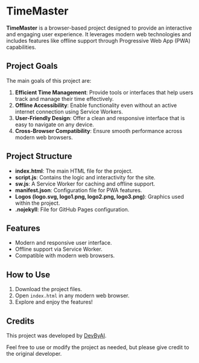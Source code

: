 # TimeMaster

**TimeMaster** is a browser-based project designed to provide an interactive and engaging user experience. It leverages modern web technologies and includes features like offline support through Progressive Web App (PWA) capabilities.

## Project Goals

The main goals of this project are:  
1. **Efficient Time Management**: Provide tools or interfaces that help users track and manage their time effectively.  
2. **Offline Accessibility**: Enable functionality even without an active internet connection using Service Workers.  
3. **User-Friendly Design**: Offer a clean and responsive interface that is easy to navigate on any device.  
4. **Cross-Browser Compatibility**: Ensure smooth performance across modern web browsers.  

## Project Structure

- **index.html**: The main HTML file for the project.  
- **script.js**: Contains the logic and interactivity for the site.  
- **sw.js**: A Service Worker for caching and offline support.  
- **manifest.json**: Configuration file for PWA features.  
- **Logos (logo.svg, logo1.png, logo2.png, logo3.png)**: Graphics used within the project.  
- **.nojekyll**: File for GitHub Pages configuration.  

## Features

- Modern and responsive user interface.  
- Offline support via Service Worker.  
- Compatible with modern web browsers.  

## How to Use

1. Download the project files.  
2. Open `index.html` in any modern web browser.  
3. Explore and enjoy the features!  

## Credits

This project was developed by [DevByAI](https://github.com/Davidtam561).  

Feel free to use or modify the project as needed, but please give credit to the original developer.  
